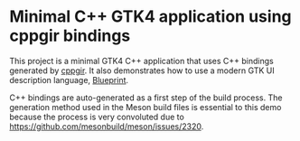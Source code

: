 # Minimal C++ GTK4 application using cppgir bindings

This project is a minimal GTK4 C++ application that uses C++ bindings generated by [cppgir](https://gitlab.com/mnauw/cppgir). It also demonstrates how to use a modern GTK UI description language, [Blueprint](https://jwestman.pages.gitlab.gnome.org/blueprint-compiler).

C++ bindings are auto-generated as a first step of the build process. The generation method used in the Meson build files is essential to this demo because the process is very convoluted due to https://github.com/mesonbuild/meson/issues/2320.